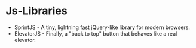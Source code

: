 # Js-Libraries
* SprintJS - A tiny, lightning fast jQuery-like library for modern browsers.
* ElevatorJS - Finally, a "back to top" button that behaves like a real elevator.
